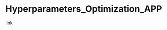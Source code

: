 # Hyperparameters_Optimization_APP
[link](https://ibtissem.users.earthengine.app/view/hyperparameters-optimization-app)
